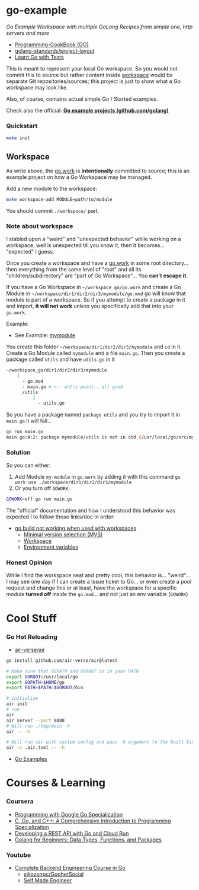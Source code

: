go-example
==========


_Go Example Workspace with multiple GoLang Recipes from simple one, http servers and more_

* [Programming-CookBook (GO)](https://github.com/Koubae/Programming-CookBook/tree/master/Programming%20Languages/GO)
* [golang-standards/project-layout](https://github.com/golang-standards/project-layout)
* [Learn Go with Tests](https://quii.gitbook.io/learn-go-with-tests)

This is meant to represent your local Go workspace. 
So you would not commit this to source but rather content inside [workspace](./workspace) would be separate
Git repositories/sources; this project is just to show what a Go workspace may look like.

Also, of course, contains actual simple Go / Started examples. 

Check also the official: **[Go example projects (github.com/golang)](https://github.com/golang/example)**


### Quickstart


```bash
make init
```

Workspace
---------

As write above, the [go.work](go.work) is **intentionally** committed to source; this is an example project on how
a Go Workspace may be managed.

Add a new module to the workspace:

```bash
make workspace-add MODULE=path/to/module
```

You should commit `./workspace/` part.


### Note about workspace

I stabled upon a "weird" and "unexpected behavior" while working on a workspace, well is unexpected till you know
 it, then it becomes... "expected" I guess.

Once you create a workspace and have a [go.work](go.work) in some root directory... then everything from the same
level of "root" and all its "children/subdirectory" are "part of Go Workspace"...
You **can't escape it**.

If you have a Go Workspace in `~/workspace_go/go.work` and create a Go Module in `~/workspace/dir1/dir2/dir3/mymodule/go.mod`
go will know that module is part of a workspace. So if you attempt to create a package in it and import, **it will not work**
unless you specifically add that into your `go.work`.

Example:

* See Example: [mymodule](./workspace/dir1/dir2/dir3/mymodule)

You create this folder `~/workspace/dir1/dir2/dir3/mymodule` and `cd` in it.
Create a Go Module called `mymodule` and a file `main.go`.
Then you create a package called `utils` and have `utils.go` in it

```bash
~/workspace_go/dir1/dir2/dir3/mymodule
    |
      - go.mod 
      - main.go # <-- entry point.. all good
      /utils
          |
            - utils.go
```

So you have a package named `package utils` and you try to import it in `main.go` it will fail...


```bash
go run main.go
main.go:4:2: package mymodule/utils is not in std (/usr/local/go/src/mymodule/utils)
```

### Solution

So you can either:

1. Add Module `my-module` in `go.work` by adding it with this command `go work use ./workspace/dir1/dir2/dir3/mymodule`
2. Or you turn off `GOWORK`:

```bash
GOWORK=off go run main.go
```


The "official" documentation and how I understood this behavior was expected I to follow those links/doc in order:

* [go build not working when used with workspaces](https://stackoverflow.com/a/76180815/13903942)
  * [Minimal version selection (MVS)](https://go.dev/ref/mod#minimal-version-selection)
  * [Workspace](https://go.dev/ref/mod#workspaces)
  * [Environment variables](https://go.dev/ref/mod#environment-variables) 


### Honest Opinion

While I find the workspace neat and pretty cool, this behavior is... "weird"... I may see one day if I can create a
Issue ticket to Go... or even create a pool request and change this or at least, have the workspace for a specific 
module **turned off** inside the `go.mod`... and not just an env variable (`GOWORK`)


Cool Stuff
=========

### Go Hot Reloading

* [air-verse/air](https://github.com/air-verse/air)

```bash
go install github.com/air-verse/air@latest

# Make sure that GOPATH and GOROOT is in your PATH
export GOROOT=/usr/local/go
export GOPATH=$HOME/go
export PATH=$PATH:$GOROOT/bin

# initialize
air init
# run
air
air server --port 8080
# Will run ./tmp/main -h
air -- -h

# Will run air with custom config and pass -h argument to the built binary
air -c .air.toml -- -h
```


* [Go Examples](https://github.dev/gin-gonic/examples)


Courses & Learning 
=======

### Coursera

* [Programming with Google Go Specialization](https://www.coursera.org/specializations/google-golang)
* [C, Go, and C++: A Comprehensive Introduction to Programming Specialization](https://www.coursera.org/specializations/c-go-c-plus-plus)
* [Developing a REST API with Go and Cloud Run](https://www.coursera.org/projects/googlecloud-developing-a-rest-api-with-go-and-cloud-run-tdech)
* [Golang for Beginners: Data Types, Functions, and Packages](https://www.coursera.org/projects/golang-beginners-data-types-functions-packages)


### Youtube

* [Complete Backend Engineering Course in Go](https://www.youtube.com/watch?v=h3fqD6IprIA&t=591s)
    * [sikozonpc/GopherSocial](https://github.com/sikozonpc/GopherSocial)
    * [Self Made Engineer](https://www.selfmadeengineer.com/)
